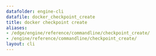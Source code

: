 ```yaml
---
datafolder: engine-cli
datafile: docker_checkpoint_create
title: docker checkpoint create
aliases:
- /edge/engine/reference/commandline/checkpoint_create/
- /engine/reference/commandline/checkpoint_create/
layout: cli
---
```


<!--
This page is automatically generated from Docker's source code. If you want to
suggest a change to the text that appears here, open a ticket or pull request
in the source repository on GitHub:

https://github.com/docker/cli
-->
